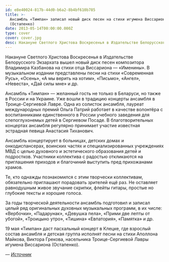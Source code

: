 ```yaml
---
id: e8e40024-817b-44d0-b6a2-8b4bf610b785
title: >-
  Ансамбль «Тимпан» записал новый диск песен на стихи игумена Виссариона
  (Остапенко)
date: 2013-05-14T00:00:00.000Z
type: cover
cover: cover.jpg
desc: Накануне Светлого Христова Воскресенья в Издательстве Белорусского Экзархата вышел новый диск песен композитора Владимира Казбанова на стихи отца Виссариона — «Именины». В музыкальном издании представлены песни на стихи «Современная Русь», «Осень», «А мы верить на хотим», «Письмо», «Ангел», «Невеста», «Дай силы мне» и др.
---
```


Накануне Светлого Христова Воскресенья в Издательстве Белорусского Экзархата вышел новый диск песен композитора Владимира Казбанова на стихи отца Виссариона — «Именины». В музыкальном издании представлены песни на стихи «Современная Русь», «Осень», «А мы верить на хотим», «Письмо», «Ангел», «Невеста», «Дай силы мне» и др.

Ансамбль «Тимпан» — желанный гость не только в Беларуси, но также в России и на Украине. Уже вошли в традицию концерты ансамбля в Троице-Сергиевой Лавре. Одна из солисток ансамбля, лауреат международных премий Ольга Патрий работает в качестве волонтёра с воспитанниками единственного в России учебного заведения для слепоглухонемых детей в Сергиевом Посаде. В благотворительных концертах ансамбля регулярно принимает участие известная эстрадная певица Анастасия Тиханович.

Ансамбль концертирует в больницах, детских домах и онкодиспансерах, воинских частях и специализированных учреждениях МВД с целью духовного и эстетического образования детей и подростков. Участники коллектива с радостью откликаются на приглашения приходов и благочиний выступить пред прихожанами храмов.

Те, кто однажды познакомился с этим творчески коллективам, обязательно приглашают порадовать зрителей ещё раз. Не оставляет равнодушным живое звучание скрипки, флейты гитары, простые но глубокие тексты и хорошие голоса.

За годы творческой деятельности ансамбль подготовил и записал целый ряд оригинальных духовных музыкальных программ, в их числе: «Вербочки», «Падарунак», «Девушка пела», «Прими две лепты от убогой», «Троицыно утро», «Тишина» «Евпатория», «Памятка» и др.

19 мая «Тимпан» даст пасхальный концерт в Клецке, где взрослый состав ансамбля и детская группа исполнят песни на стихи Аполлона Майкова, Виктора Грекова, насельника Троице-Сергиевой Лавры игумена Виссариона (Остапенко).

*— [Источник](http://sobor.by/page/Ansambl_Timpan_zapisal_noviy_disk_pesen_na_stihi_igumena_Vissariona_Ostapenko)*
